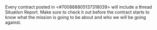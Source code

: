 Every contract posted in <#700888805137318039> will include a thread Situation Report. Make sure to check it out before the contract starts to know what the mission is going to be about and who we will be going against.
